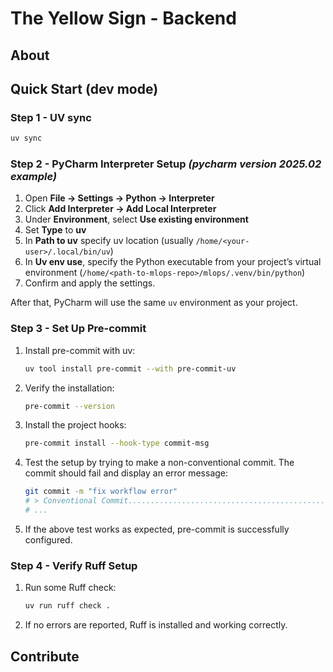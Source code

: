 # The Yellow Sign - Backend

## About

## Quick Start (dev mode)
### Step 1 - UV sync 
```bash
uv sync
```

### Step 2 - PyCharm Interpreter Setup _(pycharm version 2025.02 example)_

1. Open **File → Settings → Python → Interpreter**
2. Click **Add Interpreter → Add Local Interpreter**
3. Under **Environment**, select **Use existing environment**
4. Set **Type** to **uv**
5. In **Path to uv** specify uv location (usually `/home/<your-user>/.local/bin/uv`)
6. In **Uv env use**, specify the Python executable from your project’s virtual environment (`/home/<path-to-mlops-repo>/mlops/.venv/bin/python`)
7. Confirm and apply the settings.

After that, PyCharm will use the same `uv` environment as your project.

### Step 3 - Set Up Pre-commit
1. Install pre-commit with uv: 
   ```bash
   uv tool install pre-commit --with pre-commit-uv
   ```
2. Verify the installation:
   ```bash
   pre-commit --version
   ```
3. Install the project hooks:
   ```bash
   pre-commit install --hook-type commit-msg
   ```
   
4. Test the setup by trying to make a non-conventional commit.
   The commit should fail and display an error message:
   ```bash
   git commit -m "fix workflow error"
   # > Conventional Commit......................................................Failed
   # ...
   ```
   
5. If the above test works as expected, pre-commit is successfully configured.

### Step 4 - Verify Ruff Setup
1. Run some Ruff check: 
   ```bash
   uv run ruff check .
   ```

2. If no errors are reported, Ruff is installed and working correctly.

## Contribute
